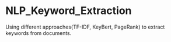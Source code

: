 # NLP_Keyword_Extraction
Using different approaches(TF-IDF, KeyBert, PageRank) to extract keywords from documents.
